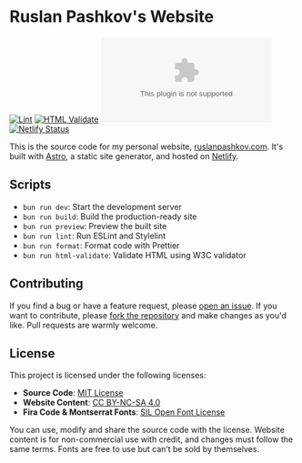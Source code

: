 # Ruslan Pashkov's Website

[![Lint](https://github.com/0o22/ruslanpashkov.com/actions/workflows/lint.yml/badge.svg)](https://github.com/0o22/ruslanpashkov.com/actions/workflows/lint.yml)
[![HTML Validate](https://github.com/0o22/ruslanpashkov.com/actions/workflows/html-validate.yml/badge.svg)](https://github.com/0o22/ruslanpashkov.com/actions/workflows/html-validate.yml)
[![Last Commit](https://img.shields.io/github/last-commit/0o22/ruslanpashkov.com)](https://github.com/0o22/ruslanpashkov.com/commit/HEAD)
[![Netlify Status](https://api.netlify.com/api/v1/badges/902b1df2-a4b3-43c9-9f71-847966860a06/deploy-status)](https://app.netlify.com/sites/ruslanpashkov/deploys)

This is the source code for my personal website, [ruslanpashkov.com](https://ruslanpashkov.com). It's built with [Astro](https://astro.build), a static site generator, and hosted on [Netlify](https://www.netlify.com).

## Scripts

-   `bun run dev`: Start the development server
-   `bun run build`: Build the production-ready site
-   `bun run preview`: Preview the built site
-   `bun run lint`: Run ESLint and Stylelint
-   `bun run format`: Format code with Prettier
-   `bun run html-validate`: Validate HTML using W3C validator

## Contributing

If you find a bug or have a feature request, please [open an issue](https://github.com/0o22/ruslanpashkov.com/issues). If you want to contribute, please [fork the repository](https://github.com/0o22/ruslanpashkov.com/fork) and make changes as you'd like. Pull requests are warmly welcome.

## License

This project is licensed under the following licenses:

-   **Source Code**: [MIT License](LICENSE.md)
-   **Website Content**: [CC BY-NC-SA 4.0](https://creativecommons.org/licenses/by-nc-sa/4.0/)
-   **Fira Code & Montserrat Fonts**: [SIL Open Font License](https://scripts.sil.org/cms/scripts/page.php?site_id=nrsi&id=OFL)

You can use, modify and share the source code with the license. Website content is for non-commercial use with credit, and changes must follow the same terms. Fonts are free to use but can’t be sold by themselves.
